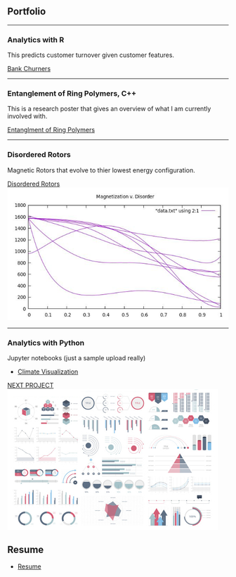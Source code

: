 ## Portfolio

---

### Analytics with R
This predicts customer turnover given customer features. 

[Bank Churners](/mywork/BankChurners.html)


---

### Entanglement of Ring Polymers, C++
This is a research poster that gives an overview of what I am currently involved with.   

[Entanglment of Ring Polymers](/images/RD2021.pdf)


---
### Disordered Rotors
Magnetic Rotors that evolve to thier lowest energy configuration.

[Disordered Rotors](/_projects/BankChurners.html)
<img src="images/SampleData.jpg?raw=true"/>

---

### Analytics with Python
Jupyter notebooks (just a sample upload really)
- [Climate Visualization](/mywork/Climate.ipynb)



[NEXT PROJECT](/_projects/BankChurners.html)
<img src="images/dummy_thumbnail.jpg?raw=true"/>



## Resume

- [Resume](/pdf/RESUME.pdf)


<!-- Remove above link if you don't want to attibute -->
